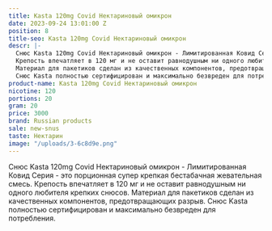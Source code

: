 ```yaml
---
title: Kasta 120mg Covid Нектариновый омикрон
date: 2023-09-24 13:01:00 Z
position: 8
title-seo: Kasta 120mg Covid Нектариновый омикрон
descr: |-
  Снюс Kasta 120mg Covid Нектариновый омикрон - Лимитированная Ковид Серия - это порционная супер крепкая бестабачная жевательная смесь.
  Крепость впечатляет в 120 мг и не оставит равнодушным ни одного любителя крепких снюсов.
  Материал для пакетиков сделан из качественных компонентов, предотвращающих разрыв.
  Снюс Kasta полностью сертифицирован и максимально безвреден для потребления.
product-name: Kasta 120mg Covid Нектариновый омикрон
nicotine: 120
portions: 20
gram: 20
price: 3000
brand: Russian products
sale: new-snus
taste: Нектарин
image: "/uploads/3-6c8d9e.png"
---
```


Снюс Kasta 120mg Covid Нектариновый омикрон - Лимитированная Ковид Серия - это порционная супер крепкая бестабачная жевательная смесь.
Крепость впечатляет в 120 мг и не оставит равнодушным ни одного любителя крепких снюсов.
Материал для пакетиков сделан из качественных компонентов, предотвращающих разрыв.
Снюс Kasta полностью сертифицирован и максимально безвреден для потребления.